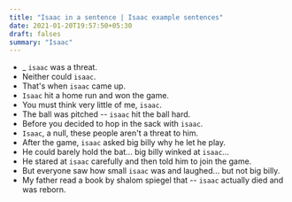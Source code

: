 ```yaml
---
title: "Isaac in a sentence | Isaac example sentences"
date: 2021-01-20T19:57:50+05:30
draft: falses
summary: "Isaac"
---
```

- _ `isaac` was a threat.
- Neither could `isaac`.
- That's when `isaac` came up.
- `Isaac` hit a home run and won the game.
- You must think very little of me, `isaac`.
- The ball was pitched -- `isaac` hit the ball hard.
- Before you decided to hop in the sack with `isaac`.
- `Isaac`, a null, these people aren't a threat to him.
- After the game, `isaac` asked big billy why he let he play.
- He could barely hold the bat... big billy winked at `isaac`...
- He stared at `isaac` carefully and then told him to join the game.
- But everyone saw how small `isaac` was and laughed... but not big billy.
- My father read a book by shalom spiegel that -- `isaac` actually died and was reborn.
                 
